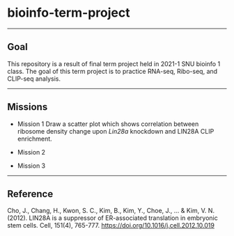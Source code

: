 # bioinfo-term-project
-----------------
## Goal

This repository is a result of final term project held in 2021-1 SNU bioinfo 1 class. The goal of this term project is to practice RNA-seq, Ribo-seq, and CLIP-seq analysis.

-----------------
## Missions
+ Mission 1
    Draw a scatter plot which shows correlation between ribosome density change upon _Lin28a_ knockdown and LIN28A CLIP enrichment.
    
+ Mission 2


+ Mission 3

-----------------
## Reference

Cho, J., Chang, H., Kwon, S. C., Kim, B., Kim, Y., Choe, J., ... & Kim, V. N. (2012). LIN28A is a suppressor of ER-associated translation in embryonic stem cells. Cell, 151(4), 765-777.
https://doi.org/10.1016/j.cell.2012.10.019
